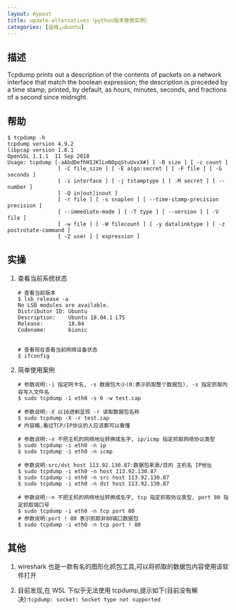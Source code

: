```yaml
---
layout: mypost
title: update-alternatives（python版本替换实例）
categories: [运维,ubuntu]
---
```


## 描述

Tcpdump  prints  out  a  description  of the contents of packets on a network interface that match the boolean expression; the description is preceded by a time stamp, printed, by default, as hours, minutes, seconds,  and fractions of a second since midnight.

## 帮助

```shell
$ tcpdump -h
tcpdump version 4.9.2
libpcap version 1.8.1
OpenSSL 1.1.1  11 Sep 2018
Usage: tcpdump [-aAbdDefhHIJKlLnNOpqStuUvxX#] [ -B size ] [ -c count ]
                [ -C file_size ] [ -E algo:secret ] [ -F file ] [ -G seconds ]
                [ -i interface ] [ -j tstamptype ] [ -M secret ] [ --number ]
                [ -Q in|out|inout ]
                [ -r file ] [ -s snaplen ] [ --time-stamp-precision precision ]
                [ --immediate-mode ] [ -T type ] [ --version ] [ -V file ]
                [ -w file ] [ -W filecount ] [ -y datalinktype ] [ -z postrotate-command ]
                [ -Z user ] [ expression ]

```

## 实操

1. 查看当前系统状态

    ```shell
    # 查看当前版本
    $ lsb_release -a
    No LSB modules are available.
    Distributor ID: Ubuntu
    Description:    Ubuntu 18.04.1 LTS
    Release:        18.04
    Codename:       bionic


    # 查看现在查看当前网络设备状态
    $ ifconfig
    ```

2. 简单使用案例

    ```shell
    # 参数说明:-i 指定网卡名, -s 数据包大小(0:表示抓取整个数据包), -s 指定抓取内容写入文件名
    $ sudo tcpdump -i eth0 -s 0 -w test.cap

    # 参数说明:-X 以16进制呈现 -r 读取数据包名称
    $ sudo tcpdump -X -r test.cap
    # 内容略,看过TCP/IP协议的人应该都可以看懂

    # 参数说明:-n 不把主机的网络地址转换成名字, ip/icmp 指定抓取网络协议类型
    $ sudo tcpdump -i eth0 -n ip
    $ sudo tcpdump -i eth0 -n icmp

    # 参数说明:src/dst host 113.92.130.87:数据包来源/目的 主机名 IP地址
    $ sudo tcpdump -i eth0 -n host 113.92.130.87
    $ sudo tcpdump -i eth0 -n src host 113.92.130.87
    $ sudo tcpdump -i eth0 -n dst host 113.92.130.87

    # 参数说明:-n 不把主机的网络地址转换成名字, tcp 指定抓取协议类型, port 80 指定抓取端口号
    $ sudo tcpdump -i eth0 -n tcp port 80
    # 参数说明:port ! 80 表示抓取非80端口数据包
    $ sudo tcpdump -i eth0 -n tcp port ! 80
    ```

## 其他

1. wireshark 也是一款有名的图形化抓包工具,可以将抓取的数据包内容使用该软件打开

2. 目前发现,在 WSL 下似乎无法使用 tcpdump,提示如下(目前没有解决):`tcpdump: socket: Socket type not supported`
